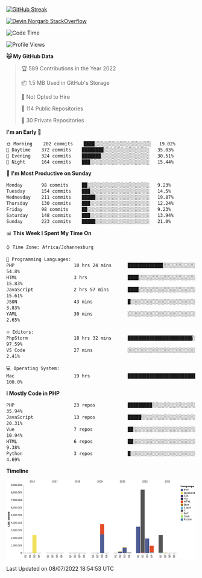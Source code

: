 
[![GitHub Streak](http://github-readme-streak-stats.herokuapp.com?user=DevinNorgarb&date_format=M%20j%5B%2C%20Y%5D)](https://git.io/streak-stats)


[![Devin Norgarb StackOverflow](https://github-readme-stackoverflow.vercel.app/?userID=4993755)](https://stackoverflow.com/users/4993755/devin-norgarb)

<!--START_SECTION:waka-->
![Code Time](http://img.shields.io/badge/Code%20Time-0%20secs-blue)

![Profile Views](http://img.shields.io/badge/Profile%20Views-3-blue)

**🐱 My GitHub Data** 

> 🏆 589 Contributions in the Year 2022
 > 
> 📦 1.5 MB Used in GitHub's Storage 
 > 
> 🚫 Not Opted to Hire
 > 
> 📜 114 Public Repositories 
 > 
> 🔑 30 Private Repositories  
 > 
**I'm an Early 🐤** 

```text
🌞 Morning    202 commits    ████░░░░░░░░░░░░░░░░░░░░░   19.02% 
🌆 Daytime    372 commits    ████████░░░░░░░░░░░░░░░░░   35.03% 
🌃 Evening    324 commits    ███████░░░░░░░░░░░░░░░░░░   30.51% 
🌙 Night      164 commits    ███░░░░░░░░░░░░░░░░░░░░░░   15.44%

```
📅 **I'm Most Productive on Sunday** 

```text
Monday       98 commits     ██░░░░░░░░░░░░░░░░░░░░░░░   9.23% 
Tuesday      154 commits    ███░░░░░░░░░░░░░░░░░░░░░░   14.5% 
Wednesday    211 commits    █████░░░░░░░░░░░░░░░░░░░░   19.87% 
Thursday     130 commits    ███░░░░░░░░░░░░░░░░░░░░░░   12.24% 
Friday       98 commits     ██░░░░░░░░░░░░░░░░░░░░░░░   9.23% 
Saturday     148 commits    ███░░░░░░░░░░░░░░░░░░░░░░   13.94% 
Sunday       223 commits    █████░░░░░░░░░░░░░░░░░░░░   21.0%

```


📊 **This Week I Spent My Time On** 

```text
⌚︎ Time Zone: Africa/Johannesburg

💬 Programming Languages: 
PHP                      10 hrs 24 mins      █████████████░░░░░░░░░░░░   54.8% 
HTML                     3 hrs               ████░░░░░░░░░░░░░░░░░░░░░   15.83% 
JavaScript               2 hrs 57 mins       ████░░░░░░░░░░░░░░░░░░░░░   15.61% 
JSON                     43 mins             █░░░░░░░░░░░░░░░░░░░░░░░░   3.83% 
YAML                     30 mins             ░░░░░░░░░░░░░░░░░░░░░░░░░   2.65%

🔥 Editors: 
PhpStorm                 18 hrs 32 mins      ████████████████████████░   97.59% 
VS Code                  27 mins             ░░░░░░░░░░░░░░░░░░░░░░░░░   2.41%

💻 Operating System: 
Mac                      19 hrs              █████████████████████████   100.0%

```

**I Mostly Code in PHP** 

```text
PHP                      23 repos            █████████░░░░░░░░░░░░░░░░   35.94% 
JavaScript               13 repos            █████░░░░░░░░░░░░░░░░░░░░   20.31% 
Vue                      7 repos             ██░░░░░░░░░░░░░░░░░░░░░░░   10.94% 
HTML                     6 repos             ██░░░░░░░░░░░░░░░░░░░░░░░   9.38% 
Python                   3 repos             █░░░░░░░░░░░░░░░░░░░░░░░░   4.69%

```


**Timeline**

![Chart not found](https://raw.githubusercontent.com/DevinNorgarb/DevinNorgarb/main/charts/bar_graph.png) 


 Last Updated on 08/07/2022 18:54:53 UTC
<!--END_SECTION:waka-->

